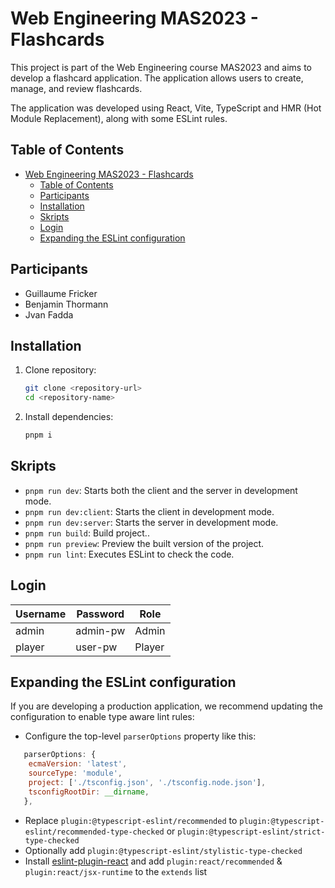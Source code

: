 # Web Engineering MAS2023 - Flashcards

This project is part of the Web Engineering course MAS2023 and aims to develop a flashcard application. The application allows users to create, manage, and review flashcards.

The application was developed using React, Vite, TypeScript and HMR (Hot Module Replacement), along with some ESLint rules.

## Table of Contents

- [Web Engineering MAS2023 - Flashcards](#web-engineering-mas2023---flashcards)
  - [Table of Contents](#table-of-contents)
  - [Participants](#participants)
  - [Installation](#installation)
  - [Skripts](#skripts)
  - [Login](#login)
  - [Expanding the ESLint configuration](#expanding-the-eslint-configuration)

## Participants

- Guillaume Fricker
- Benjamin Thormann
- Jvan Fadda

## Installation

1. Clone repository:

    ```sh
    git clone <repository-url>
    cd <repository-name>
    ```

2. Install dependencies:

   ```sh
   pnpm i
   ```

## Skripts

- `pnpm run dev`: Starts both the client and the server in development mode.
- `pnpm run dev:client`: Starts the client in development mode.
- `pnpm run dev:server`: Starts the server in development mode.
- `pnpm run build`: Build project..
- `pnpm run preview`: Preview the built version of the project.
- `pnpm run lint`: Executes ESLint to check the code.

## Login

| Username | Password | Role   |
|----------|----------|--------|
| admin    | admin-pw | Admin  |
| player   | user-pw  | Player |

## Expanding the ESLint configuration

If you are developing a production application, we recommend updating the configuration to enable type aware lint rules:

- Configure the top-level `parserOptions` property like this:

```js
   parserOptions: {
    ecmaVersion: 'latest',
    sourceType: 'module',
    project: ['./tsconfig.json', './tsconfig.node.json'],
    tsconfigRootDir: __dirname,
   },
```

- Replace `plugin:@typescript-eslint/recommended` to `plugin:@typescript-eslint/recommended-type-checked` or `plugin:@typescript-eslint/strict-type-checked`
- Optionally add `plugin:@typescript-eslint/stylistic-type-checked`
- Install [eslint-plugin-react](https://github.com/jsx-eslint/eslint-plugin-react) and add `plugin:react/recommended` & `plugin:react/jsx-runtime` to the `extends` list
